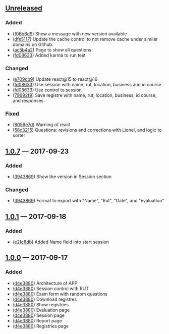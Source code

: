 ## [Unreleased][]

### Added
- ([f06b6d9][]) Show a message with new version available
- ([dfe5117][]) Update the cache control to not remove cache under similar domains on Github.
- ([ac5b4a2][]) Page to show all questions
- ([fd08633][]) Added karma to run test

### Changed
- ([e709cb9][]) Update react@15 to react@16
- ([fd08633][]) Use sessión with name, rut, location, business and id course
- ([fd08633][]) Use control to sessión
- ([79692f9][]) Save registre with name, rut, location, business, id course, and responses.

### Fixed
- ([8056e7d][]) Warning of react
- ([58c3215][]) Questions: revisions and corrections with Lionel, and logic to sorter

## [1.0.7][] — 2017-09-23
### Added
- ([3943869][]) Show the version in Session section

### Changed
- ([3943869][]) Format to export with "Name", "Rut", "Date", and "evaluation"

## [1.0.1][] — 2017-09-18
### Added
- ([e2fc8db][]) Added Name field into start session

## [1.0.0][] — 2017-09-17
### Added

- ([d4e3880][]) Architecture of APP
- ([d4e3880][]) Session control with RUT
- ([d4e3880][]) Exam form with random questions
- ([d4e3880][]) Download registres
- ([d4e3880][]) Show registries
- ([d4e3880][]) Evaluation page
- ([d4e3880][]) Session page
- ([d4e3880][]) Report page
- ([d4e3880][]) Registries page


[Unreleased]: https://github.com/JonDotsoy/otecnya-questions-offline/compare/v1.0.0...HEAD
[1.0.0]: https://github.com/JonDotsoy/otecnya-questions-offline/compare/9e5068f...v1.0.0
[1.0.1]: https://github.com/JonDotsoy/otecnya-questions-offline/compare/v1.0.0...v1.0.1
[1.0.7]: https://github.com/JonDotsoy/otecnya-questions-offline/compare/v1.0.1...v1.0.7
[d4e3880]: https://github.com/JonDotsoy/otecnya-questions-offline/commit/d4e3880
[e2fc8db]: https://github.com/JonDotsoy/otecnya-questions-offline/commit/e2fc8db
[3943869]: https://github.com/JonDotsoy/otecnya-questions-offline/commit/3943869
[e709cb9]: https://github.com/JonDotsoy/otecnya-questions-offline/commit/e709cb9
[8056e7d]: https://github.com/JonDotsoy/otecnya-questions-offline/commit/8056e7d
[f06b6d9]: https://github.com/JonDotsoy/otecnya-questions-offline/commit/f06b6d9
[dfe5117]: https://github.com/JonDotsoy/otecnya-questions-offline/commit/dfe5117
[58c3215]: https://github.com/JonDotsoy/otecnya-questions-offline/commit/58c3215
[ac5b4a2]: https://github.com/JonDotsoy/otecnya-questions-offline/commit/ac5b4a2
[b771814]: https://github.com/JonDotsoy/otecnya-questions-offline/commit/b771814
[fd08633]: https://github.com/JonDotsoy/otecnya-questions-offline/commit/fd08633
[79692f9]: https://github.com/JonDotsoy/otecnya-questions-offline/commit/79692f9

